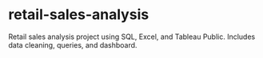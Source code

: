 # retail-sales-analysis
Retail sales analysis project using SQL, Excel, and Tableau Public. Includes data cleaning, queries, and dashboard.
